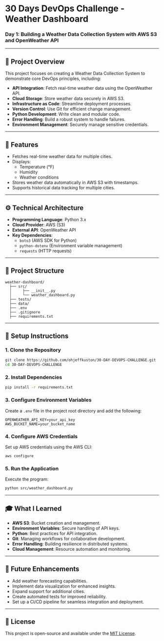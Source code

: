 # 30 Days DevOps Challenge - Weather Dashboard

### Day 1: Building a Weather Data Collection System with AWS S3 and OpenWeather API

---

## 📌 Project Overview
This project focuses on creating a Weather Data Collection System to demonstrate core DevOps principles, including:
- **API Integration**: Fetch real-time weather data using the OpenWeather API.
- **Cloud Storage**: Store weather data securely in AWS S3.
- **Infrastructure as Code**: Streamline deployment processes.
- **Version Control**: Use Git for efficient change management.
- **Python Development**: Write clean and modular code.
- **Error Handling**: Build a robust system to handle failures.
- **Environment Management**: Securely manage sensitive credentials.

---

## 🌟 Features
- Fetches real-time weather data for multiple cities.
- Displays:
  - Temperature (°F)
  - Humidity
  - Weather conditions
- Stores weather data automatically in AWS S3 with timestamps.
- Supports historical data tracking for multiple cities.

---

## ⚙️ Technical Architecture
- **Programming Language**: Python 3.x
- **Cloud Provider**: AWS (S3)
- **External API**: OpenWeather API
- **Key Dependencies**:
  - `boto3` (AWS SDK for Python)
  - `python-dotenv` (Environment variable management)
  - `requests` (HTTP requests)

---

## 📂 Project Structure
```plaintext
weather-dashboard/
  ├── src/
  │     ├── __init__.py
  │     └── weather_dashboard.py
  ├── tests/
  ├── data/
  ├── .env
  ├── .gitignore
  ├── requirements.txt
```

---

## 🚀 Setup Instructions

### 1. Clone the Repository
```bash
git clone https://github.com/ohjeffkuston/30-DAY-DEVOPS-CHALLENGE.git
cd 30-DAY-DEVOPS-CHALLENGE
```

### 2. Install Dependencies
```bash
pip install -r requirements.txt
```

### 3. Configure Environment Variables
Create a `.env` file in the project root directory and add the following:
```plaintext
OPENWEATHER_API_KEY=your_api_key
AWS_BUCKET_NAME=your_bucket_name
```

### 4. Configure AWS Credentials
Set up AWS credentials using the AWS CLI:
```bash
aws configure
```

### 5. Run the Application
Execute the program:
```bash
python src/weather_dashboard.py
```

---

## 🎓 What I Learned
- **AWS S3**: Bucket creation and management.
- **Environment Variables**: Secure handling of API keys.
- **Python**: Best practices for API integration.
- **Git**: Managing workflows for collaborative development.
- **Error Handling**: Building resilience in distributed systems.
- **Cloud Management**: Resource automation and monitoring.

---

## 🚧 Future Enhancements
- Add weather forecasting capabilities.
- Implement data visualization for enhanced insights.
- Expand support for additional cities.
- Create automated tests for improved reliability.
- Set up a CI/CD pipeline for seamless integration and deployment.

---

## 📜 License
This project is open-source and available under the [MIT License](LICENSE).
